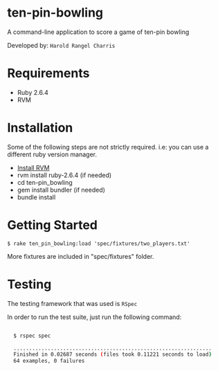 ten-pin-bowling
===================
A command-line application to score a game of  ten-pin bowling

Developed by: `Harold Rangel Charris`

# Requirements

* Ruby 2.6.4
* RVM

# Installation

Some of the following steps are not strictly required. i.e: you can use a different ruby version manager.

* [Install RVM](https://rvm.io/rvm/install)
* rvm install ruby-2.6.4 (if needed)
* cd ten-pin_bowling
* gem install bundler (if needed)
* bundle install

# Getting Started

``
  $ rake ten_pin_bowling:load 'spec/fixtures/two_players.txt'
``

More fixtures are included in "spec/fixtures" folder.

# Testing

The testing framework that was used is `RSpec`

In order to run the test suite, just run the following command:

```sh

  $ rspec spec

  ................................................................
  Finished in 0.02687 seconds (files took 0.11221 seconds to load)
  64 examples, 0 failures
```
